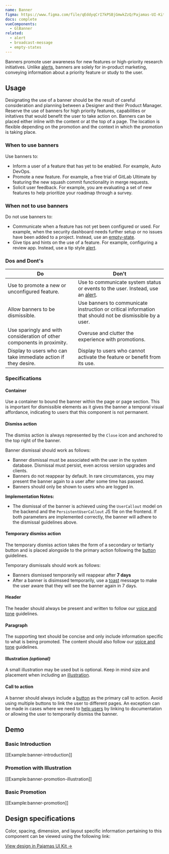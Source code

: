 ```yaml
---
name: Banner
figma: https://www.figma.com/file/qEddyqCrI7kPSBjGmwkZzQ/Pajamas-UI-Kit?node-id=425%3A4
docs: complete
vueComponents:
  - GlBanner
related:
  - alert
  - broadcast-message
  - empty-states
---
```


Banners promote user awareness for new features or high-priority research initiatives. Unlike [alerts](/components/alert), banners are solely for in-product marketing, conveying information about a priority feature or study to the user.  

## Usage

Designating the use of a banner should be the result of careful consideration and planning between a Designer and their Product Manager. Reserve the use of banners for high priority features, capabilities or initatives that would benefit the user to take action on. Banners can be placed either inline with the content or at the top of a page. The location is flexible depending on the promotion and the context in which the promotion is taking place.

### When to use banners

Use banners to:

- Inform a user of a feature that has yet to be enabled. For example, Auto DevOps.
- Promote a new feature. For example, a free trial of GitLab Ultimate by featuring the new squash commit functionality in merge requests.
- Solicit user feedback. For example, you are evaluating a set of new features to help prioritize your roadmap through a survey. 

### When not to use banners

Do not use banners to:

- Communicate when a feature has not yet been configured or used. For example, when the security dashboard needs further setup or no issues have been added to a project. Instead, use an [empty-state](https://design.gitlab.com/regions/empty-states).
- Give tips and hints on the use of a feature. For example, configuring a review app. Instead, use a tip style [alert](/components/alert).

### Dos and Dont's

| Do | Don't |
| ------ | ------ |
| Use to promote a new or unconfigured feature. | Use to communicate system status or events to the user. Instead, use an [alert](/components/alert). |
| Allow banners to be dismissible. | Use banners to communicate instruction or critical information that should not be dismissible by a user. |
| Use sparingly and with consideration of other components in proximity. | Overuse and clutter the experience with promotions. |
| Display to users who can take immediate action if they desire. | Display to users who cannot activate the feature or benefit from its use. |

### Specifications

#### Container

Use a container to bound the banner within the page or page section. This is important for dismissible elements as it gives the banner a temporal visual affordance, indicating to users that this component is not permanent.

#### Dismiss action

The dismiss action is always represented by the `Close` icon and anchored to the top right of the banner.

Banner dismissal should work as follows:
* Banner dismissal must be associated with the user in the system database. Dismissal must persist, even across version upgrades and clients.
* Banners do not reappear by default. In rare circumstances, you may present the banner again to a user after some time has passed.
* Banners should only be shown to users who are logged in.

**Implementation Notes:**
* The dismissal of the banner is achieved using the `UserCallout` model on the backend and the `PersistentUserCallout` JS file on the frontend. If both parameters are implemented correctly, the banner will adhere to the dismissal guidelines above.

#### Temporary dismiss action

The temporary dismiss action takes the form of a secondary or tertiarty button and is placed alongside to the primary action following the [button](https://design.gitlab.com/components/button#alignment-and-order) guidelines.  

Temporary dismissals should work as follows: 
* Banners dismissed temporarily will reappear after **7 days** 
* After a banner is disimssed temporarily, use a [toast](/components/toast) message to make the user aware that they will see the banner again in 7 days.


#### Header

The header should always be present and written to follow our [voice and tone](https://design.gitlab.com/content/voice-tone/) guidelines.

#### Paragraph

The supporting text should be concise and only include information specific to what is being promoted. The content should also follow our [voice and tone](https://design.gitlab.com/content/voice-tone/) guidelines.

#### Illustration *(optional)*

A small illustration may be used but is optional. Keep in mind size and placement when including an [illustration](https://design.gitlab.com/product-foundations/illustration).

#### Call to action

A banner should always include a [button](https://design.gitlab.com/components/button) as the primary call to action. Avoid using multiple buttons to link the user to different pages. An exception can be made in cases where we need to [help users](https://design.gitlab.com/usability/helping-users) by linking to documentation or allowing the user to temporarily dismiss the banner. 

## Demo

### Basic Introduction

[[Example:banner-introduction]]

### Promotion with Illustration

[[Example:banner-promotion-illustration]]

### Basic Promotion

[[Example:banner-promotion]]


## Design specifications

Color, spacing, dimension, and layout specific information pertaining to this component can be viewed using the following link:

[View design in Pajamas UI Kit →](https://www.figma.com/file/qEddyqCrI7kPSBjGmwkZzQ/Pajamas-UI-Kit?node-id=4845%3A7873)

